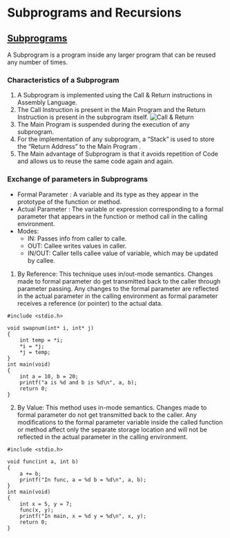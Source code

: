 # Subprograms and Recursions

## [Subprograms](https://www.geeksforgeeks.org/subprogram-and-its-characteristics/)
A Subprogram is a program inside any larger program that can be reused any number of times.

### Characteristics of a Subprogram
1. A Subprogram is implemented using the Call & Return instructions in Assembly Language.
2. The Call Instruction is present in the Main Program and the Return Instruction is present 
in the subprogram itself.
![Call & Return](https://media.geeksforgeeks.org/wp-content/uploads/Untitled-drawing-5-2.jpg)
3. The Main Program is suspended during the execution of any subprogram. 
4. For the implementation of any subprogram, a “Stack” is used to store the “Return Address” to the Main Program .
5. The Main advantage of Subprogram is that it avoids repetition of Code and allows us to reuse the 
same code again and again.
### Exchange of parameters in Subprograms
* Formal Parameter : A variable and its type as they appear in the prototype of the function or method.
* Actual Parameter : The variable or expression corresponding to a formal parameter that appears in the function or method call in the calling environment.
* Modes:
  * IN: Passes info from caller to calle.
  * OUT: Callee writes values in caller.
  * IN/OUT: Caller tells callee value of variable, which may be updated by callee.

1. By Reference: This technique uses in/out-mode semantics. Changes made to formal parameter do
 get transmitted back to the caller through parameter passing. Any changes to the formal parameter are 
 reflected in the actual parameter in the calling environment as formal parameter receives a reference 
 (or pointer) to the actual data. 
```
#include <stdio.h> 

void swapnum(int* i, int* j) 
{ 
	int temp = *i; 
	*i = *j; 
	*j = temp; 
} 
int main(void) 
{ 
	int a = 10, b = 20; 
	printf("a is %d and b is %d\n", a, b); 
	return 0; 
} 
```
2. By Value: This method uses in-mode semantics. Changes made to formal parameter do not get 
 transmitted back to the caller. Any modifications to the formal parameter variable inside the called 
 function or method affect only the separate storage location and will not be reflected in the actual 
 parameter in the calling environment.
```
#include <stdio.h> 

void func(int a, int b) 
{ 
	a += b; 
	printf("In func, a = %d b = %d\n", a, b); 
} 
int main(void) 
{ 
	int x = 5, y = 7;  
	func(x, y); 
	printf("In main, x = %d y = %d\n", x, y); 
	return 0; 
} 
```
